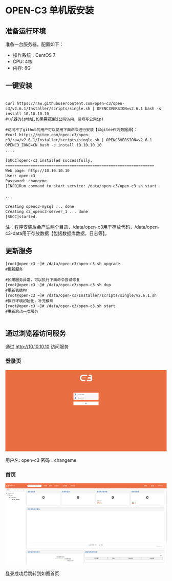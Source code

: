 # OPEN-C3 单机版安装

## 准备运行环境

准备一台服务器，配置如下：
* 操作系统：CentOS 7
* CPU: 4核
* 内存: 8G

## 一键安装

```

curl https://raw.githubusercontent.com/open-c3/open-c3/v2.6.1/Installer/scripts/single.sh | OPENC3VERSION=v2.6.1 bash -s install 10.10.10.10
#(机器的ip地址,如果需要通过公网访问，请填写公网ip)

#访问不了github的用户可以使用下面命令进行安装【以gitee作为数据源】：
#curl https://gitee.com/open-c3/open-c3/raw/v2.6.1/Installer/scripts/single.sh | OPENC3VERSION=v2.6.1 OPENC3_ZONE=CN bash -s install 10.10.10.10
....

[SUCC]openc-c3 installed successfully.
=================================================================
Web page: http://10.10.10.10
User: open-c3
Password: changeme
[INFO]Run command to start service: /data/open-c3/open-c3.sh start

...

Creating openc3-mysql ... done
Creating c3_openc3-server_1 ... done
[SUCC]started.

```
注：程序安装后会产生两个目录，/data/open-c3用于存放代码，/data/open-c3-data用于存放数据【包括数据库数据，日志等】。

## 更新服务
```
[root@open-c3 ~]# /data/open-c3/open-c3.sh upgrade                       #更新服务

#如果服务异常，可以执行下面命令尝试修复
[root@open-c3 ~]# /data/open-c3/open-c3.sh dup                           #更新表结构
[root@open-c3 ~]# /data/open-c3/Installer/scripts/single/v2.6.1.sh       #执行环境初始化，补充模块
[root@open-c3 ~]# /data/open-c3/open-c3.sh start                         #重新启动一次服务
 
```
## 通过浏览器访问服务

通过 http://10.10.10.10 访问服务

### 登录页
![登录页面](/单机版安装/images/登录页面.png)

用户名: open-c3 密码：changeme

### 首页
![刚安装完的首页](/单机版安装/images/刚安装完的首页.png)

登录成功后跳转到如图首页
